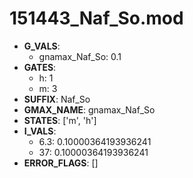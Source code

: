# 151443_Naf_So.mod

- **G_VALS**:
  - gnamax_Naf_So: 0.1
- **GATES**:
  - h: 1
  - m: 3
- **SUFFIX**: Naf_So
- **GMAX_NAME**: gnamax_Naf_So
- **STATES**: ['m', 'h']
- **I_VALS**:
  - 6.3: 0.10000364193936241
  - 37: 0.10000364193936241
- **ERROR_FLAGS**: []
